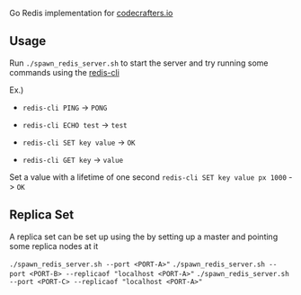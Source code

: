 Go Redis implementation for [codecrafters.io](https://codecrafters.io)

## Usage

Run `./spawn_redis_server.sh` to start the server and try running some commands using the [redis-cli](https://redis.io/docs/latest/develop/connect/cli/)

Ex.)

- `redis-cli PING` -> `PONG`

- `redis-cli ECHO test` -> `test`

- `redis-cli SET key value` -> `OK`

- `redis-cli GET key` -> `value`

Set a value with a lifetime of one second
`redis-cli SET key value px 1000` -> `OK`

## Replica Set

A replica set can be set up using the by setting up a master and pointing some replica nodes at it

`./spawn_redis_server.sh --port <PORT-A>"`
`./spawn_redis_server.sh --port <PORT-B> --replicaof "localhost <PORT-A>"`
`./spawn_redis_server.sh --port <PORT-C> --replicaof "localhost <PORT-A>"`
